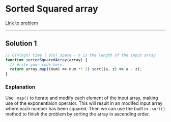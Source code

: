 # Sorted Squared array

[Link to problem](https://www.algoexpert.io/questions/Sorted%20Squared%20Array)

---

## Solution 1

```js
// O(nlogn) time | O(n) space - n is the length of the input array
function sortedSquaredArray(array) {
  // Write your code here.
  return array.map((num) => num ** 2).sort((a, z) => a - z);
}
```

### Explanation

Use `.map()` to iterate and modify each element of the input array, making use of the exponentiaion operator. This will result in an modifed input array where each number has been squared. Then we can use the built in `.sort()` method to finish the problem by sorting the array in ascending order.
